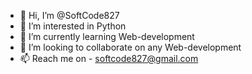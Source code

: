- 👋 Hi, I’m @SoftCode827
- 👀 I’m interested in Python
- 🌱 I’m currently learning Web-development
- 💞️ I’m looking to collaborate on any Web-development
- 📫 Reach me on - softcode827@gmail.com

<!---
SoftCode827/SoftCode827 is a ✨ special ✨ repository because its `README.md` (this file) appears on your GitHub profile.
You can click the Preview link to take a look at your changes.
--->
